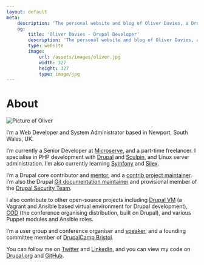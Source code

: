 ```yaml
---
layout: default
meta:
    description: 'The personal website and blog of Oliver Davies, a Drupal Developer and System Administrator from Wales, UK.'
    og:
        title: 'Oliver Davies - Drupal Developer'
        description: 'The personal website and blog of Oliver Davies, a Drupal Developer and System Administrator from Wales, UK.'
        type: website
        image:
            url: /assets/images/oliver.jpg
            width: 327
            height: 327
            type: image/jpg
---
```

# About

<img src="{{ site.gravatar.url }}?s=125" alt="Picture of Oliver" class="img-circle">

I’m a Web Developer and System Administrator based in Newport, South Wales, UK.

I’m currently a Senior Developer at [Microserve](https://microserve.io), and a part-time freelancer. I specialise in PHP development with <a href="{{ site.drupalorg.url_nice }}">Drupal</a> and [Sculpin](http://sculpin.io/), and Linux server administration. I’m also currently learning [Symfony](http://symfony.com/) and [Silex](http://silex.sensiolabs.org/).

I’m a Drupal core contributor and <a href="{{ site.drupalorg.url }}/people-mentored">mentor</a>, and a <a href="https://www.drupal.org/project/user/{{ site.drupalorg.uid }}">contrib project maintainer</a>. I’m also the Drupal [Git documentation maintainer](https://www.drupal.org/node/2248627#comment-8887789) and provisional member of the [Drupal Security Team](https://www.drupal.org/security-team).

I also contribute to other open-source projects including [Drupal VM](http://www.drupalvm.com) (a Vagrant and Ansible based virtual environment for Drupal development), [COD](http://usecod.io) (the conference organising distribution, built on Drupal), and various Puppet modules and Ansible roles.

I’m a user group and conference organiser and [speaker](/talks/), and a founding committee member of [DrupalCamp Bristol](http://www.drupalcampbristol.co.uk).

You can follow me on <a href="{{ site.twitter.url }}">Twitter</a> and <a href="{{ site.linkedin.url }}">LinkedIn</a>, and you can view my code on <a href="{{ site.drupalorg.url }}/track/code">Drupal.org</a> and <a href="{{ site.github.url }}?tab=activity">GitHub</a>.
